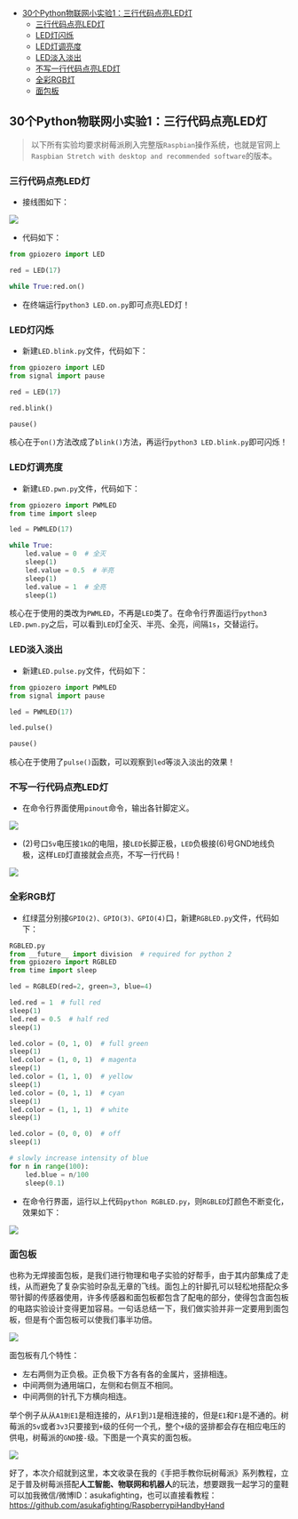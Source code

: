 * [30个Python物联网小实验1：三行代码点亮LED灯](#30个python物联网小实验1三行代码点亮led灯)
	* [三行代码点亮LED灯](#三行代码点亮led灯)
	* [LED灯闪烁](#led灯闪烁)
	* [LED灯调亮度](#led灯调亮度)
	* [LED淡入淡出](#led淡入淡出)
	* [不写一行代码点亮LED灯](#不写一行代码点亮led灯)
	* [全彩RGB灯](#全彩rgb灯)
	* [面包板](#面包板)

## 30个Python物联网小实验1：三行代码点亮LED灯

>以下所有实验均要求树莓派刷入完整版`Raspbian`操作系统，也就是官网上`Raspbian Stretch with desktop and recommended software`的版本。

### 三行代码点亮LED灯

- 接线图如下：

![](pic/0106.svg)

- 代码如下：

```py
from gpiozero import LED

red = LED(17)

while True:red.on()
```

- 在终端运行`python3 LED.on.py`即可点亮LED灯！


### LED灯闪烁

- 新建`LED.blink.py`文件，代码如下：

```py
from gpiozero import LED
from signal import pause

red = LED(17)

red.blink()

pause()
```

核心在于`on()`方法改成了`blink()`方法，再运行`python3 LED.blink.py`即可闪烁！

### LED灯调亮度

- 新建`LED.pwn.py`文件，代码如下：

```py
from gpiozero import PWMLED
from time import sleep

led = PWMLED(17)

while True:
    led.value = 0  # 全灭
    sleep(1)
    led.value = 0.5  # 半亮
    sleep(1)
    led.value = 1  # 全亮
    sleep(1)
```

核心在于使用的类改为`PWMLED`，不再是`LED`类了。在命令行界面运行`python3 LED.pwn.py`之后，可以看到`LED`灯全灭、半亮、全亮，间隔`1s`，交替运行。

### LED淡入淡出

- 新建`LED.pulse.py`文件，代码如下：

```py
from gpiozero import PWMLED
from signal import pause

led = PWMLED(17)

led.pulse()

pause()
```

核心在于使用了`pulse()`函数，可以观察到`led`等淡入淡出的效果！

### 不写一行代码点亮LED灯

- 在命令行界面使用`pinout`命令，输出各针脚定义。

![](pic/0101.JPG)

- (2)号口`5v`电压接`1kΩ`的电阻，接`LED`长脚正极，`LED`负极接(6)号GND地线负极，这样`LED`灯直接就会点亮，不写一行代码！

![](pic/0102.JPG)


### 全彩RGB灯

- 红绿蓝分别接`GPIO(2)、GPIO(3)、GPIO(4)`口，新建`RGBLED.py`文件，代码如下：

```py
RGBLED.py 
from __future__ import division  # required for python 2
from gpiozero import RGBLED
from time import sleep

led = RGBLED(red=2, green=3, blue=4)

led.red = 1  # full red
sleep(1)
led.red = 0.5  # half red
sleep(1)

led.color = (0, 1, 0)  # full green
sleep(1)
led.color = (1, 0, 1)  # magenta
sleep(1)
led.color = (1, 1, 0)  # yellow
sleep(1)
led.color = (0, 1, 1)  # cyan
sleep(1)
led.color = (1, 1, 1)  # white
sleep(1)

led.color = (0, 0, 0)  # off
sleep(1)

# slowly increase intensity of blue
for n in range(100):
    led.blue = n/100
    sleep(0.1)

```

- 在命令行界面，运行以上代码`python RGBLED.py`，则`RGBLED`灯颜色不断变化，效果如下：

![](pic/0105.gif)


### 面包板

也称为无焊接面包板，是我们进行物理和电子实验的好帮手，由于其内部集成了走线，从而避免了复杂实验时杂乱无章的飞线。面包上的针脚孔可以轻松地搭配众多带针脚的传感器使用，许多传感器和面包板都包含了配电的部分，使得包含面包板的电路实验设计变得更加容易。一句话总结一下，我们做实验并非一定要用到面包板，但是有个面包板可以使我们事半功倍。

![](pic/0104.png)

面包板有几个特性：
- 左右两侧为正负极。正负极下方各有各的金属片，竖排相连。
- 中间两侧为通用端口，左侧和右侧互不相同。
- 中间两侧的针孔下方横向相连。

举个例子从从`A1到E1`是相连接的，从`F1`到`J1`是相连接的，但是`E1`和`F1`是不通的。树莓派的`5v`或者`3v3`只要接到`+`级的任何一个孔，整个`+`级的竖排都会存在相应电压的供电，树莓派的`GND`接`-`级。下图是一个真实的面包板。

![](pic/0103.JPG)

好了，本次介绍就到这里，本文收录在我的《手把手教你玩树莓派》系列教程，立足于普及树莓派搭配**人工智能、物联网和机器人**的玩法，想要跟我一起学习的童鞋可以加我微信/微博ID：asukafighting，也可以直接看教程：https://github.com/asukafighting/RaspberrypiHandbyHand